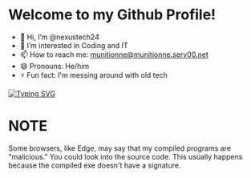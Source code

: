 # Welcome to my Github Profile!

* 👋 Hi, I’m @nexustech24
* 👀 I’m interested in Coding and IT
* 📫 How to reach me: munitionne@munitionne.serv00.net
* 😄 Pronouns: He/him
* ⚡ Fun fact: I'm messing around with old tech

[![Typing SVG](https://readme-typing-svg.demolab.com?font=Fira+Code&pause=1000&color=0F8808&width=435&lines=Welcome+to+munitionne;Follow+me%2C+I+don't+force+you;I+like+tf2)](https://git.io/typing-svg)
# NOTE

Some browsers, like Edge, may say that my compiled programs are "malicious." You could look into the source code. This usually happens because the compiled exe doesn't have a signature.







<!---
nexustech24/nexustech24 is a ✨ special ✨ repository because its `README.md` (this file) appears on your GitHub profile.
You can click the Preview link to take a look at your changes.
--->
